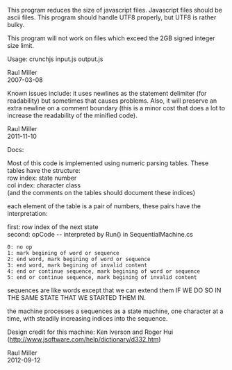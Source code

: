 This program reduces the size of javascript files.
Javascript files should be ascii files.  This program
should handle UTF8 properly, but UTF8 is rather bulky.

This program will not work on files which exceed the
2GB signed integer size limit.

Usage:
	crunchjs input.js output.js


Raul Miller  
2007-03-08



Known issues include: it uses newlines as the statement delimiter (for
readability) but sometimes that causes problems.  Also, it will
preserve an extra newline on a comment boundary (this is a minor cost
that does a lot to increase the readability of the minified code).

Raul Miller  
2011-11-10

Docs:

Most of this code is implemented using numeric parsing tables.  These tables have the structure:  
row index: state number  
col index: character class  
(and the comments on the tables should document these indices)

each element of the table is a pair of numbers, these pairs have the interpretation:

first: row index of the next state  
second: opCode -- interpreted by Run() in SequentialMachine.cs  

    0: no op  
    1: mark begining of word or sequence  
    2: end word, mark begining of word or sequence  
    3: end word, mark begining of invalid content  
    4: end or continue sequence, mark begining of word or sequence  
    5: end or continue sequence, mark begining of invalid content  

sequences are like words except that we can extend them IF WE DO SO IN THE SAME STATE THAT WE STARTED THEM IN.

the machine processes a sequences as a state machine, one character at a time, with steadily increasing indices into the sequence.

Design credit for this machine: Ken Iverson and Roger Hui (http://www.jsoftware.com/help/dictionary/d332.htm)

Raul Miller  
2012-09-12
